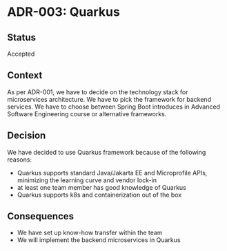 # ADR-003: Quarkus

## Status
[//]: # ( Proposed, Accepted, Deprecated, Superseded, etc.)
Accepted

## Context
[//]: # ( What is the issue that we're seeing that is motivating this decision or change?)

As per ADR-001, we have to decide on the technology stack for microservices architecture.
We have to pick the framework for backend services.
We have to choose between Spring Boot introduces in Advanced Software Engineering course or alternative frameworks.

## Decision
[//]: # (What is the change that we're proposing and/or doing?)

We have decided to use Quarkus framework because of the following reasons:
* Quarkus supports standard Java/Jakarta EE and Microprofile APIs, minimizing the learning curve and vendor lock-in 
* at least one team member has good knowledge of Quarkus
* Quarkus supports k8s and containerization out of the box

## Consequences
[//]: # (What becomes easier or more difficult to do because of this change?)

* We have set up know-how transfer within the team
* We will implement the backend microservices in Quarkus